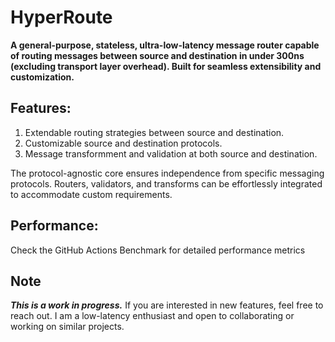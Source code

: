 # HyperRoute
**A general-purpose, stateless, ultra-low-latency message router capable of routing messages between source and destination in under 300ns (excluding transport layer overhead). Built for seamless extensibility and customization.**

## Features:
1. Extendable routing strategies between source and destination.
2. Customizable source and destination protocols.
3. Message transformment and validation at both source and destination.
   
The protocol-agnostic core ensures independence from specific messaging protocols. Routers, validators, and transforms can be effortlessly integrated to accommodate custom requirements.

## Performance:
Check the GitHub Actions Benchmark for detailed performance metrics

## Note
**_This is a work in progress._** If you are interested in new features, feel free to reach out. I am a low-latency enthusiast and open to collaborating or working on similar projects.
